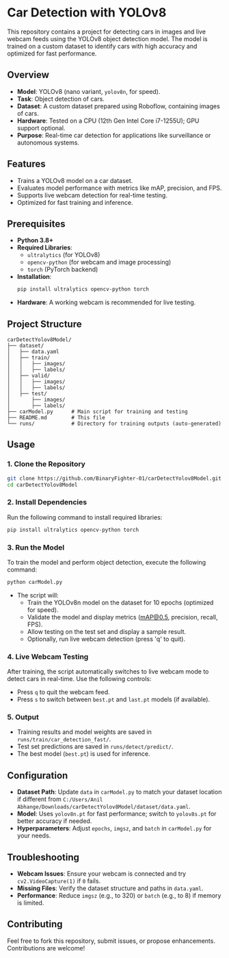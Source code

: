 # Car Detection with YOLOv8

This repository contains a project for detecting cars in images and live webcam feeds using the YOLOv8 object detection model. The model is trained on a custom dataset to identify cars with high accuracy and optimized for fast performance.

## Overview
- **Model**: YOLOv8 (nano variant, `yolov8n`, for speed).
- **Task**: Object detection of cars.
- **Dataset**: A custom dataset prepared using Roboflow, containing images of cars.
- **Hardware**: Tested on a CPU (12th Gen Intel Core i7-1255U); GPU support optional.
- **Purpose**: Real-time car detection for applications like surveillance or autonomous systems.

## Features
- Trains a YOLOv8 model on a car dataset.
- Evaluates model performance with metrics like mAP, precision, and FPS.
- Supports live webcam detection for real-time testing.
- Optimized for fast training and inference.

## Prerequisites
- **Python 3.8+**
- **Required Libraries**:
  - `ultralytics` (for YOLOv8)
  - `opencv-python` (for webcam and image processing)
  - `torch` (PyTorch backend)
- **Installation**:
  ```bash
  pip install ultralytics opencv-python torch
  ```
- **Hardware**: A working webcam is recommended for live testing.

## Project Structure
```
carDetectYolov8Model/
├── dataset/
│   ├── data.yaml
│   ├── train/
│   │   ├── images/
│   │   ├── labels/
│   ├── valid/
│   │   ├── images/
│   │   ├── labels/
│   ├── test/
│       ├── images/
│       ├── labels/
├── carModel.py      # Main script for training and testing
├── README.md        # This file
└── runs/            # Directory for training outputs (auto-generated)
```

## Usage

### 1. Clone the Repository
```bash
git clone https://github.com/BinaryFighter-01/carDetectYolov8Model.git
cd carDetectYolov8Model
```

### 2. Install Dependencies
Run the following command to install required libraries:
```bash
pip install ultralytics opencv-python torch
```

### 3. Run the Model
To train the model and perform object detection, execute the following command:
```bash
python carModel.py
```
- The script will:
  - Train the YOLOv8n model on the dataset for 10 epochs (optimized for speed).
  - Validate the model and display metrics (mAP@0.5, precision, recall, FPS).
  - Allow testing on the test set and display a sample result.
  - Optionally, run live webcam detection (press 'q' to quit).

### 4. Live Webcam Testing
After training, the script automatically switches to live webcam mode to detect cars in real-time. Use the following controls:
- Press `q` to quit the webcam feed.
- Press `s` to switch between `best.pt` and `last.pt` models (if available).

### 5. Output
- Training results and model weights are saved in `runs/train/car_detection_fast/`.
- Test set predictions are saved in `runs/detect/predict/`.
- The best model (`best.pt`) is used for inference.

## Configuration
- **Dataset Path**: Update `data` in `carModel.py` to match your dataset location if different from `C:/Users/Anil Abhange/Downloads/carDetectYolov8Model/dataset/data.yaml`.
- **Model**: Uses `yolov8n.pt` for fast performance; switch to `yolov8s.pt` for better accuracy if needed.
- **Hyperparameters**: Adjust `epochs`, `imgsz`, and `batch` in `carModel.py` for your needs.

## Troubleshooting
- **Webcam Issues**: Ensure your webcam is connected and try `cv2.VideoCapture(1)` if `0` fails.
- **Missing Files**: Verify the dataset structure and paths in `data.yaml`.
- **Performance**: Reduce `imgsz` (e.g., to 320) or `batch` (e.g., to 8) if memory is limited.

## Contributing
Feel free to fork this repository, submit issues, or propose enhancements. Contributions are welcome!
